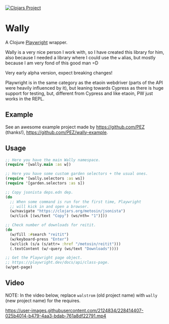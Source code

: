 [![Clojars Project](https://img.shields.io/clojars/v/io.github.pfeodrippe/wally.svg)](https://clojars.org/io.github.pfeodrippe/wally)

# Wally

A Clojure [Playwright](https://playwright.dev/) wrapper.

Wally is a very nice person I work with, so I have created this library for him,
also because I needed a library where I could use the `w` alias, but mostly
because I am very fond of this good man =D

Very early alpha version, expect breaking changes!


Playwright is in the same category as the etaoin webdriver (parts of the API were heavily influenced by it), but leaning towards Cypress as there is huge support for testing, but, different from Cypress and like etaoin, PW just works in the REPL.

## Example

See an awesome example project made by https://github.com/PEZ (thanks!), https://github.com/PEZ/wally-example.

## Usage

```clojure
;; Here you have the main Wally namespace.
(require '[wally.main :as w])

;; Here you have some custom garden selectors + the usual ones.
(require '[wally.selectors :as ws])
(require '[garden.selectors :as s])

;; Copy jsonista deps.edn dep.
(do
  ;; When some command is run for the first time, Playwright
  ;; will kick in and open a browser.
  (w/navigate "https://clojars.org/metosin/jsonista")
  (w/click [(ws/text "Copy") (ws/nth= "1")]))

;; Check number of downloads for reitit.
(do
  (w/fill :#search "reitit")
  (w/keyboard-press "Enter")
  (w/click (s/a (s/attr= :href "/metosin/reitit")))
  (.textContent (w/-query (ws/text "Downloads"))))

;; Get the Playwright page object.
;; https://playwright.dev/docs/api/class-page.
(w/get-page)
```

## Video

NOTE: In the video below, replace `walstrom` (old project name) with `wally` (new project name) for
the requires.

https://user-images.githubusercontent.com/2124834/228414407-025b4014-b479-4aa3-bdab-761a8df22791.mp4
